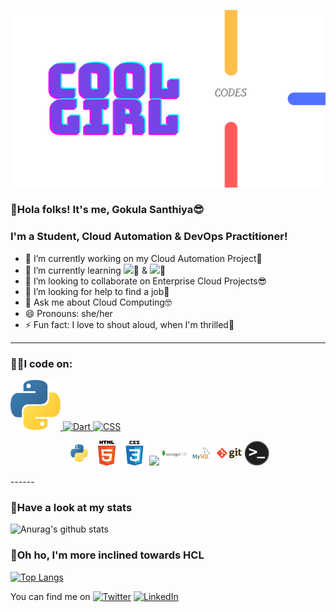 ![](https://github.com/gokulasanthiya29/GitHubRepo/blob/master/gs.png)
### :call_me_hand:Hola folks! It's me, Gokula Santhiya:sunglasses:
### I'm a Student, Cloud Automation & DevOps Practitioner!
- 🔭 I’m currently working on my Cloud Automation Project:star_struck:
- 🌱 I’m currently learning  ![](https://img.shields.io/badge/<DevOps>-<Docker>-<yellow>):whale2: & ![](https://img.shields.io/badge/<DevOps>-<Ansible>-<yellow>):yellow_heart:
- 👯 I’m looking to collaborate on Enterprise Cloud Projects:sunglasses:
- 🤔 I’m looking for help to find a job:monocle_face:
- 💬 Ask me about Cloud Computing:nerd_face:
- 😄 Pronouns: she/her
- ⚡ Fun fact: I love to shout aloud, when I'm thrilled:zany_face:
--------------------------------------
### :woman_technologist:I code on:
<a href="https://www.python.org/">
  <img
    alt="Python"
    height="80"
    width="80"
    src="https://raw.githubusercontent.com/vatsa287/vatsa287/master/assets/python.svg" />
</a>

<a href="https://w3.org/">
  <img
    alt="Dart"
    height="80"
    width="80"
    src="https://raw.githubusercontent.com/vatsa287/vatsa287/master/assets/html5-original.svg" />
</a>

<a href="https://w3.org/">
  <img
    alt="CSS"
    height="100"
    width="100"
    src="https://raw.githubusercontent.com/vatsa287/vatsa287/master/assets/css3.svg" />
</a>


<p align="center">

  <div align="center">
  
<code><img height="40" src="https://raw.githubusercontent.com/github/explore/80688e429a7d4ef2fca1e82350fe8e3517d3494d/topics/python/python.png"></code> <code><img height="40" src="https://raw.githubusercontent.com/github/explore/80688e429a7d4ef2fca1e82350fe8e3517d3494d/topics/html/html.png"></code> <code><img height="40" src="https://raw.githubusercontent.com/github/explore/80688e429a7d4ef2fca1e82350fe8e3517d3494d/topics/css/css.png"></code> <code><img height="40" src="https://raw.githubusercontent.com/jmnote/z-icons/master/svg/kubernetes.svg"></code> <code><img height="40" src="https://raw.githubusercontent.com/github/explore/80688e429a7d4ef2fca1e82350fe8e3517d3494d/topics/mongodb/mongodb.png"></code> <code><img height="40" src="https://raw.githubusercontent.com/github/explore/80688e429a7d4ef2fca1e82350fe8e3517d3494d/topics/mysql/mysql.png"></code> <code><img height="40" src="https://raw.githubusercontent.com/github/explore/80688e429a7d4ef2fca1e82350fe8e3517d3494d/topics/git/git.png"></code>  <code><img height="40" src="https://raw.githubusercontent.com/github/explore/80688e429a7d4ef2fca1e82350fe8e3517d3494d/topics/terminal/terminal.png"></code>

  </div>
  </p>
------

### :rocket:Have a look at my stats
![Anurag's github stats](https://github-readme-stats.vercel.app/api?username=gokulasanthiya29&show_icons=true&theme=merko)

### :dart:Oh ho, I'm more inclined towards HCL
[![Top Langs](https://github-readme-stats.vercel.app/api/top-langs/?username=gokulasanthiya29&layout=compact&theme=merko)](https://github.com/anuraghazra/github-readme-stats)

<!--
**gokulasanthiya29/gokulasanthiya29** is a ✨ _special_ ✨ repository because its `README.md` (this file) appears on your GitHub profile.

Here are some ideas to get you started:
-->

You can find me on [![Twitter][1.2]][1] [![LinkedIn][2.2]][2]

<!-- Icons -->

[1.2]: http://i.imgur.com/wWzX9uB.png (twitter icon without padding)
[2.2]: https://raw.githubusercontent.com/MartinHeinz/MartinHeinz/master/linkedin-3-16.png (LinkedIn icon without padding)

<!-- Links to your social media accounts -->

[1]: https://twitter.com/SanthiyaGokula
[2]: https://www.linkedin.com/in/gokula-santhiya-017392184










